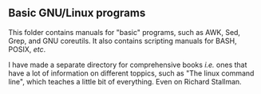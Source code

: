 ## Basic GNU/Linux programs

This folder contains manuals for "basic" programs, such as AWK, Sed, Grep, and GNU coreutils. It also contains scripting manuals for BASH, POSIX, _etc_.

I have made a separate directory for comprehensive books _i.e._ ones that have a lot of information on different toppics, such as "The linux command line", which teaches a little bit of everything. Even on Richard Stallman.
